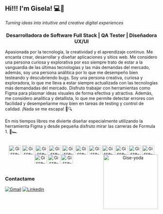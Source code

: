 ## Hi!!! I'm Gisela! 💻🎨
<i>Turning ideas into intuitive and creative digital experiences</i>

<div>
    <h3 align="center"><strong>Desarrolladora de Software Full Stack | QA Tester | Diseñadora UX/UI</strong></h3>
    <p>
        Apasionada por la tecnología, la creatividad y el aprendizaje continuo. Me encanta crear, desarrollar y diseñar aplicaciones y sitios web. Me considero una persona curiosa y explorativa por eso siempre trato de estar a la vanguardia de las últimas tecnologías y las más demandas del mercado, además, soy una persona análitica por lo que me desempeño bien testeando y descubriendo bugs. Soy una persona creativa, curiosa y exploradora, lo que me lleva a estar siempre actualizada con las tecnologías más demandadas del mercado. Disfruto trabajar con herramientas como Figma para plasmar ideas visuales de forma efectiva y atractiva. Además, me considero analítica y detallista, lo que me permite detectar errores con facilidad y desempeñarme muy bien en tareas de testing y control de calidad. ¡Nada se me escapa! 🐞🔍 
</br>
</br>
        En mis tiempos libres me divierte diseñar especialmente utilizando la herramienta Figma y desde pequeña disfruto mirar las carreras de Formula 1. 🏁🏎️
    </p>
</div>

<div style="display: inline_block" align="center"><br>
    <img align="center" height="30" width="40" alt="Gisse-HTML" src="https://cdn.jsdelivr.net/gh/devicons/devicon/icons/html5/html5-original.svg" > 
    <img align="center" height="30" width="40" alt="Gisse-CSS" src="https://cdn.jsdelivr.net/gh/devicons/devicon/icons/css3/css3-original.svg" > 
    <img align="center" height="30" width="40" alt="Gisse-B" src="https://cdn.jsdelivr.net/gh/devicons/devicon/icons/bootstrap/bootstrap-original.svg" >
    <img align="center" height="30" width="40" alt="Gisse-JS" src="https://cdn.jsdelivr.net/gh/devicons/devicon/icons/javascript/javascript-original.svg" >  
    <img align="center" height="30" width="40" alt="Gisse-Python" src="https://cdn.jsdelivr.net/gh/devicons/devicon/icons/python/python-original.svg" >
    <img align="center" height="30" width="40" alt="Gisse-Figma" src="https://cdn.jsdelivr.net/gh/devicons/devicon/icons/figma/figma-original.svg" />
    <img align="center" height="30" width="40" alt="Gisse-Adobe" src="https://cdn.jsdelivr.net/gh/devicons/devicon/icons/illustrator/illustrator-line.svg" />
    <img align="center" height="30" width="40" alt="Gisse-Csharp" src="https://cdn.jsdelivr.net/gh/devicons/devicon/icons/csharp/csharp-original.svg" />
    <img align="center" height="30" width="40" alt="Gisse-PHP" src="https://cdn.jsdelivr.net/gh/devicons/devicon/icons/php/php-original.svg" >
    <img align="center" height="30" width="40" alt="Gisse-React" src="https://cdn.jsdelivr.net/gh/devicons/devicon/icons/react/react-original.svg" >
    <img align="center" height="30" width="40" alt="Gisse-Nodejs" src="https://cdn.jsdelivr.net/gh/devicons/devicon/icons/nodejs/nodejs-original.svg" >
    <img align="center" height="30" width="40" alt="Gisse-MySQL" src="https://cdn.jsdelivr.net/gh/devicons/devicon/icons/mysql/mysql-original.svg" >
    <img align="center" height="30" width="40" alt="Gisse-Django" src="https://cdn.jsdelivr.net/gh/devicons/devicon/icons/django/django-plain.svg" >
    <img align="center" height="30" width="40" alt="Gisse-Linux" src="https://cdn.jsdelivr.net/gh/devicons/devicon/icons/linux/linux-original.svg" >
    <img align="right" height="180px" alt="Gise-yoda" src="https://user-images.githubusercontent.com/103209971/196929944-37c63c4b-e03e-4512-9ce0-21ab452a2786.png">
    <br><br>
</div>

<div>
    <h3>Contactame</h3>
    <a href="mailto:gisela.s.colmeiro@gmail.com" target="_blank"><img src="https://img.shields.io/badge/Gmail-D14836?style=for-the-badge&logo=gmail&logoColor=white" alt="Gmail"></a>
    <a href="http://linkedin.com/giselacolmeiro" target="_blank"><img src="https://img.shields.io/badge/LinkedIn-0077B5?style=for-the-badge&logo=linkedin&logoColor=white" alt="Linkedin"></a>
</div>
